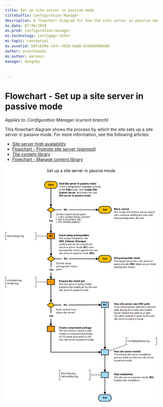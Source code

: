 ```yaml
---
title: Set up site server in passive mode
titleSuffix: Configuration Manager
description: A flowchart diagram for how the site server in passive mode is set up in Configuration Manager.
ms.date: 07/30/2018
ms.prod: configuration-manager
ms.technology: configmgr-other
ms.topic: conceptual
ms.assetid: b0fcb30e-147c-4910-ba88-5e5b60996e60
author: aczechowski
ms.author: aaroncz
manager: dougeby


---
```


# Flowchart - Set up a site server in passive mode

*Applies to: Configuration Manager (current branch)*

This flowchart diagram shows the process by which the site sets up a site server in passive mode. For more information, see the following articles:  
- [Site server high availability](/sccm/core/servers/deploy/configure/site-server-high-availability)
- [Flowchart - Promote site server (planned)](/sccm/core/servers/deploy/configure/promote-site-server-flowchart)
- [The content library](/sccm/core/plan-design/hierarchy/the-content-library)
- [Flowchart - Manage content library](/sccm/core/plan-design/hierarchy/manage-content-library-flowchart)


![Flowchart diagram to set up a site server in passive mode](media/passive-site-server-setup.png)
